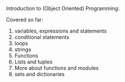 Introduction to (Object Oriented) Programming:

Covered so far:

01. variables, expressions and statements
02. conditional statements
03. loops
04. strings
05. Functions
06. Lists and tuples
07. More about functions and modules
08. sets and dictionaries
